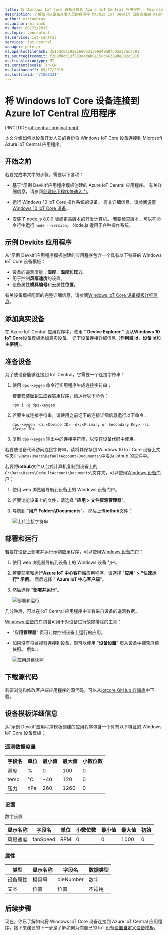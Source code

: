 ```yaml
---
title: 将 Windows IoT Core 设备连接到 Azure IoT Central 应用程序 | Microsoft Docs
description: 了解如何以设备开发人员的身份将 MXChip IoT DevKit 设备连接到 Azure IoT Central 应用程序。
author: miriambrus
ms.author: miriamb
ms.date: 08/22/2019
ms.topic: conceptual
ms.service: iot-central
services: iot-central
manager: peterpr
ms.openlocfilehash: 3513dc0a1928168d6313e9d49a8f3d5d27aca781
ms.sourcegitcommit: f209d0dd13f533aadab8e15ac66389de802c581b
ms.translationtype: MT
ms.contentlocale: zh-CN
ms.lasthandoff: 09/17/2019
ms.locfileid: "71066331"
---
```

# <a name="connect-a-windows-iot-core-device-to-your-azure-iot-central-application"></a>将 Windows IoT Core 设备连接到 Azure IoT Central 应用程序

[!INCLUDE [iot-central-original-pnp](../../includes/iot-central-original-pnp-note.md)]

本文介绍如何以设备开发人员的身份将 Windows IoT Core 设备连接到 Microsoft Azure IoT Central 应用程序。

## <a name="before-you-begin"></a>开始之前

若要完成本文中的步骤，需要以下各项：

- 基于“示例 Devkit”应用程序模板创建的 Azure IoT Central 应用程序。 有关详细信息，请参阅[创建应用程序快速入门](quick-deploy-iot-central.md)。

- 运行 Windows 10 IoT Core 操作系统的设备。 有关详细信息，请参阅[设置 Windows 10 IoT Core 设备](https://docs.microsoft.com/windows/iot-core/tutorials/quickstarter/devicesetup)。

- 安装[了 node.js 8.0.0 版或](https://nodejs.org/)更高版本的开发计算机。 若要检查版本，可以在命令行中运行 `node --version`。 Node.js 适用于各种操作系统。

## <a name="the-sample-devkits-application"></a>示例 Devkits 应用程序

从“示例 Devkit”应用程序模板创建的应用程序包含一个具有以下特征的 Windows IoT Core 设备模板：

- 设备的遥测度量：**湿度**、**温度**和**压力**。
- 用于控制**风扇速度**的设置。
- 设备属性**模具编号**和云属性**位置**。

有关设备模板配置的完整详细信息，请参阅[Windows IoT Core 设备模板详细信息](#device-template-details)。

## <a name="add-a-real-device"></a>添加真实设备

在 Azure IoT Central 应用程序中，使用 " **Device Explorer** " 页从**Windows 10 IoT Core**设备模板添加真实设备。 记下设备连接详细信息（**作用域 id**、**设备 id**和**主密钥**）。

## <a name="prepare-the-device"></a>准备设备

为了使设备能够连接到 IoT Central，它需要一个连接字符串：

1. 使用 `dps-keygen` 命令行实用程序生成连接字符串：

    若要安装[密钥生成器实用程序](https://github.com/Azure/dps-keygen)，请运行以下命令：

    ```cmd/sh
    npm i -g dps-keygen
    ```

1. 若要生成连接字符串，请使用之前记下的连接详细信息运行以下命令：

    ```cmd/sh
    dps-keygen -di:<Device ID> -dk:<Primary or Secondary Key> -si:<Scope ID>
    ```

1. 复制 `dps-keygen` 输出中的连接字符串，以便在设备代码中使用。

若要使设备代码访问连接字符串，请将其保存到 Windows 10 IoT Core 设备上文件夹`C:\Data\Users\DefaultAccount\Documents\`中名为 iothub 的文件中。

若要将**iothub**文件从台式计算机复制到设备上的`C:\Data\Users\DefaultAccount\Documents\`文件夹，可以使用[Windows 设备门户](https://docs.microsoft.com/windows/iot-core/manage-your-device/deviceportal)：

1. 使用 web 浏览器导航到设备上的 Windows 设备门户。
1. 若要浏览设备上的文件，请选择 "**应用 > 文件资源管理器**"。
1. 导航到 "**用户 Folders\Documents**"。 然后上传**iothub**文件：

    ![上传连接字符串](media/howto-connect-windowsiotcore/device-portal.png)

## <a name="deploy-and-run"></a>部署和运行

若要在设备上部署并运行示例应用程序，可以使用[Windows 设备门户](https://docs.microsoft.com/windows/iot-core/manage-your-device/deviceportal)：

1. 使用 web 浏览器导航到设备上的 Windows 设备门户。
1. 若要部署和运行**Azure IoT 中心客户端**应用程序，请选择 "**应用" > "快速运行" 示例**。 然后选择 " **Azure IoT 中心客户端**"。
1. 然后选择 "**部署并运行**"。

    ![部署和运行](media/howto-connect-windowsiotcore/quick-run.png)

几分钟后，可以在 IoT Central 应用程序中查看来自设备的遥测数据。

[Windows 设备门户](https://docs.microsoft.com/windows/iot-core/manage-your-device/deviceportal)包含可用于对设备进行故障排除的工具：

- "**应用管理器**" 页可让你控制设备上运行的应用。
- 如果没有将监视器连接到设备，则可以使用 "**设备设置**" 页从设备中捕获屏幕快照。 例如：

    ![应用屏幕快照](media/howto-connect-windowsiotcore/iot-hub-foreground-client.png)

## <a name="download-the-source-code"></a>下载源代码

若要浏览和修改客户端应用程序的源代码，可以从[Iotcore GitHub 存储库](https://github.com/Microsoft/Windows-iotcore-samples/blob/master/Samples/Azure/IoTHubClients)中下载。

## <a name="device-template-details"></a>设备模板详细信息

从“示例 Devkit”应用程序模板创建的应用程序包含一个具有以下特征的 Windows IoT Core 设备模板：

### <a name="telemetry-measurements"></a>遥测数据度量

| 字段名     | 单位  | 最小值 | 最大值 | 小数位数 |
| -------------- | ------ | ------- | ------- | -------------- |
| 湿度       | %      | 0       | 100     | 0              |
| temp           | °C     | -40     | 120     | 0              |
| 压力       | hPa    | 260     | 1260    | 0              |

### <a name="settings"></a>设置

数字设置

| 显示名称 | 字段名 | 单位 | 小数位数 | 最小值 | 最大值 | 初始 |
| ------------ | ---------- | ----- | -------------- | ------- | ------- | ------- |
| 风扇速度    | fanSpeed   | RPM   | 0              | 0       | 1000    | 0       |

### <a name="properties"></a>属性

| 类型            | 显示名称 | 字段名 | 数据类型 |
| --------------- | ------------ | ---------- | --------- |
| 设备属性 | 模具号   | dieNumber  | 数字    |
| 文本            | 位置     | 位置   | 不适用       |

## <a name="next-steps"></a>后续步骤

现在，你已了解如何将 Windows IoT Core 设备连接到 Azure IoT Central 应用程序，接下来建议的下一步是了解如何为你自己的 IoT 设备[设置自定义设备模板](howto-set-up-template.md)。
